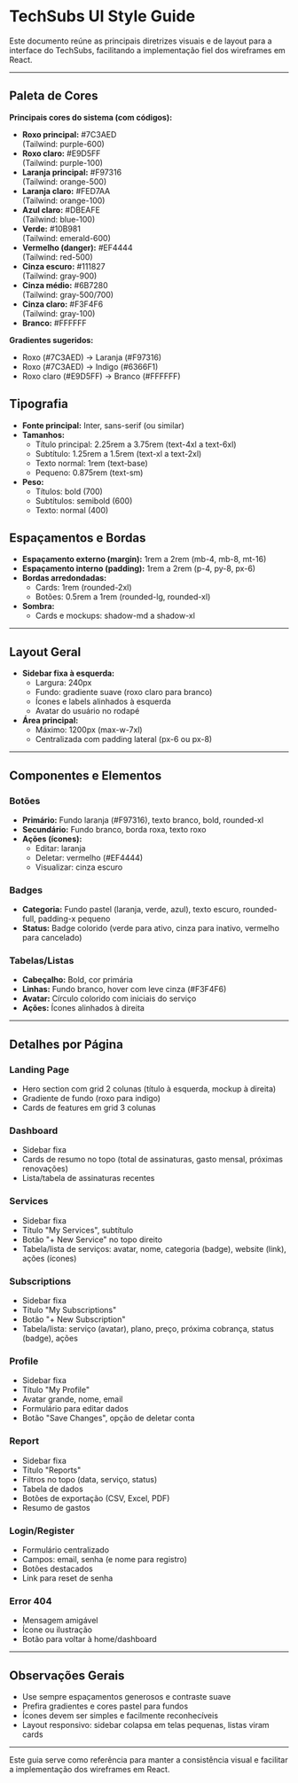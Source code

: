 # TechSubs UI Style Guide

Este documento reúne as principais diretrizes visuais e de layout para a interface do TechSubs, facilitando a implementação fiel dos wireframes em React.

---

## Paleta de Cores
**Principais cores do sistema (com códigos):**

- **Roxo principal:** #7C3AED  
  (Tailwind: purple-600)
- **Roxo claro:** #E9D5FF  
  (Tailwind: purple-100)
- **Laranja principal:** #F97316  
  (Tailwind: orange-500)
- **Laranja claro:** #FED7AA  
  (Tailwind: orange-100)
- **Azul claro:** #DBEAFE  
  (Tailwind: blue-100)
- **Verde:** #10B981  
  (Tailwind: emerald-600)
- **Vermelho (danger):** #EF4444  
  (Tailwind: red-500)
- **Cinza escuro:** #111827  
  (Tailwind: gray-900)
- **Cinza médio:** #6B7280  
  (Tailwind: gray-500/700)
- **Cinza claro:** #F3F4F6  
  (Tailwind: gray-100)
- **Branco:** #FFFFFF

**Gradientes sugeridos:**
- Roxo (#7C3AED) → Laranja (#F97316)
- Roxo (#7C3AED) → Indigo (#6366F1)
- Roxo claro (#E9D5FF) → Branco (#FFFFFF)

## Tipografia
- **Fonte principal:** Inter, sans-serif (ou similar)
- **Tamanhos:**
  - Título principal: 2.25rem a 3.75rem (text-4xl a text-6xl)
  - Subtítulo: 1.25rem a 1.5rem (text-xl a text-2xl)
  - Texto normal: 1rem (text-base)
  - Pequeno: 0.875rem (text-sm)
- **Peso:**
  - Títulos: bold (700)
  - Subtítulos: semibold (600)
  - Texto: normal (400)

## Espaçamentos e Bordas
- **Espaçamento externo (margin):** 1rem a 2rem (mb-4, mb-8, mt-16)
- **Espaçamento interno (padding):** 1rem a 2rem (p-4, py-8, px-6)
- **Bordas arredondadas:**
  - Cards: 1rem (rounded-2xl)
  - Botões: 0.5rem a 1rem (rounded-lg, rounded-xl)
- **Sombra:**
  - Cards e mockups: shadow-md a shadow-xl

---

## Layout Geral
- **Sidebar fixa à esquerda:**
  - Largura: 240px
  - Fundo: gradiente suave (roxo claro para branco)
  - Ícones e labels alinhados à esquerda
  - Avatar do usuário no rodapé
- **Área principal:**
  - Máximo: 1200px (max-w-7xl)
  - Centralizada com padding lateral (px-6 ou px-8)

---

## Componentes e Elementos

### Botões
- **Primário:** Fundo laranja (#F97316), texto branco, bold, rounded-xl
- **Secundário:** Fundo branco, borda roxa, texto roxo
- **Ações (ícones):**
  - Editar: laranja
  - Deletar: vermelho (#EF4444)
  - Visualizar: cinza escuro

### Badges
- **Categoria:** Fundo pastel (laranja, verde, azul), texto escuro, rounded-full, padding-x pequeno
- **Status:** Badge colorido (verde para ativo, cinza para inativo, vermelho para cancelado)

### Tabelas/Listas
- **Cabeçalho:** Bold, cor primária
- **Linhas:** Fundo branco, hover com leve cinza (#F3F4F6)
- **Avatar:** Círculo colorido com iniciais do serviço
- **Ações:** Ícones alinhados à direita

---

## Detalhes por Página

### Landing Page
- Hero section com grid 2 colunas (título à esquerda, mockup à direita)
- Gradiente de fundo (roxo para indigo)
- Cards de features em grid 3 colunas

### Dashboard
- Sidebar fixa
- Cards de resumo no topo (total de assinaturas, gasto mensal, próximas renovações)
- Lista/tabela de assinaturas recentes

### Services
- Sidebar fixa
- Título "My Services", subtítulo
- Botão "+ New Service" no topo direito
- Tabela/lista de serviços: avatar, nome, categoria (badge), website (link), ações (ícones)

### Subscriptions
- Sidebar fixa
- Título "My Subscriptions"
- Botão "+ New Subscription"
- Tabela/lista: serviço (avatar), plano, preço, próxima cobrança, status (badge), ações

### Profile
- Sidebar fixa
- Título "My Profile"
- Avatar grande, nome, email
- Formulário para editar dados
- Botão "Save Changes", opção de deletar conta

### Report
- Sidebar fixa
- Título "Reports"
- Filtros no topo (data, serviço, status)
- Tabela de dados
- Botões de exportação (CSV, Excel, PDF)
- Resumo de gastos

### Login/Register
- Formulário centralizado
- Campos: email, senha (e nome para registro)
- Botões destacados
- Link para reset de senha

### Error 404
- Mensagem amigável
- Ícone ou ilustração
- Botão para voltar à home/dashboard

---

## Observações Gerais
- Use sempre espaçamentos generosos e contraste suave
- Prefira gradientes e cores pastel para fundos
- Ícones devem ser simples e facilmente reconhecíveis
- Layout responsivo: sidebar colapsa em telas pequenas, listas viram cards

---

Este guia serve como referência para manter a consistência visual e facilitar a implementação dos wireframes em React.